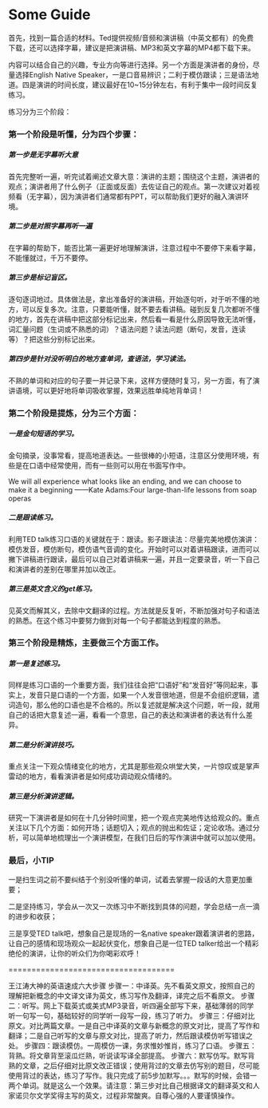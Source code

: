 # Some Guide

首先，找到一篇合适的材料。Ted提供视频/音频和演讲稿（中英文都有）的免费下载，还可以选择字幕，建议是把演讲稿、MP3和英文字幕的MP4都下载下来。

内容可以结合自己的兴趣，专业方向等进行选择。另一个方面是演讲者的身份，尽量选择English Native Speaker，一是口音易辨识；二利于模仿跟读；三是语法地道。四是演讲的时间长度，建议最好在10~15分钟左右，有利于集中一段时间反复练习。

练习分为三个阶段：

### 第一个阶段是听懂，分为四个步骤：
##### 第一步是无字幕听大意
   首先完整听一遍，听完试着阐述文章大意：演讲的主题；围绕这个主题，演讲者的观点；演讲者用了什么例子（正面或反面）去佐证自己的观点。第一次建议对着视频看（无字幕），因为演讲者们通常都有PPT，可以帮助我们更好的融入演讲环境。

##### 第二步是对照字幕再听一遍
   在字幕的帮助下，能否比第一遍更好地理解演讲，注意过程中不要停下来看字幕，不能懂就过，千万不要停。

##### 第三步是标记盲区。
   逐句逐词地过。具体做法是，拿出准备好的演讲稿，开始逐句听，对于听不懂的地方，可以反复多次。注意，只要能听懂，就不要去看讲稿。碰到反复几次都听不懂的地方，首先在讲稿中把这部分标记出来，然后看一看是什么原因导致无法听懂，词汇量问题（生词或不熟悉的词）？语法问题？读法问题（断句，发音，连读等）？把这些分别标记出来。

##### 第四步是针对没听明白的地方查单词，查语法，学习读法。
   不熟的单词和对应的句子要一并记录下来，这样方便随时复习，另一方面，有了演讲语境，可以更好地将单词吸收掌握，效果远胜单纯地背单词！

### 第二个阶段是提炼，分为三个方面：
##### 一是金句短语的学习。
   金句摘录，没事常看，提高地道表达。一些很棒的小短语，注意区分使用环境，有些是在口语中经常使用，而有一些则可以用在书面写作中。

We will all experience what looks like an ending, and we can choose to make it a beginning
——Kate Adams:Four large-than-life lessons from soap operas

##### 二是跟读练习。
   利用TED talk练习口语的关键就在于：跟读。影子跟读法：尽量完美地模仿演讲：模仿发音，模仿断句，模仿语气音调的变化。开始时可以对着讲稿跟读，进而可以撇下讲稿进行跟读，最后可以自己对着讲稿来一遍，并且一定要录音，听一下自己和演讲者的差别在哪里并加以改正。

##### 第三是英文含义的get练习。
   见英文而解其义，去除中文翻译的过程。方法就是反复听，不断加强对句子和语法的熟悉。在这个练习中要努力做到对每一个句子都能达到程度的熟悉。

### 第三个阶段是精炼，主要做三个方面工作。
##### 第一是复述练习。
   同样是练习口语的一个重要方面，我们往往会把“口语好”和“发音好”等同起来，事实上，发音只是口语的一个方面，如果一个人发音很地道，但是不会组织逻辑，遣词造句，那么他的口语也是不合格的。所以复述就是解决这个问题，听一段，就用自己的话把大意复述一遍，看看一个意思，自己的表达和演讲者的表达有什么差异。

##### 第二是分析演讲技巧。
   重点关注一下观众情绪变化的地方，尤其是那些观众哄堂大笑，一片惊叹或是掌声雷动的地方，看看演讲者是如何成功调动观众情绪的。

##### 第三是分析演讲逻辑。
   研究一下演讲者是如何在十几分钟时间里，把一个观点完美地传达给观众的。重点关注以下几个方面：如何开场；话题切入；观点的抛出和佐证；定论收场。通过分析，可以简单地梳理出一个演讲模型，在我们日后的写作演讲中就可以加以使用。


### 最后，小TIP

一是扫生词之前不要纠结于个别没听懂的单词，试着去掌握一段话的大意更加重要；

二是坚持练习，学会从一次又一次练习中不断找到具体的问题，学会总结一点一滴的进步和收获；

三是享受TED talk吧，想象自己是现场的一名native speaker跟着演讲者的思路，让自己的感情和现场观众一起起伏变化，想象自己是一位TED talker给出一个精彩绝伦的演讲，让你的听众们为你喝彩欢呼！


====================================

王江涛大神的英语速成六大步骤
   步骤一：中译英。先不看英文原文，按照自己的理解把新概念的中文译文译为英文，练习写作及翻译，译完之后不看原文。
   步骤二：听写。网上下载英式或美式MP3录音，听四遍全部写下来，基础薄弱的同学听一句写一句，基础较好的同学听一段写一段，练习了听力。
   步骤三：仔细对比原文。对比两篇文章。一是自己中译英的文章与新概念的原文对比，提高了写作和翻译；二是自己听写的文章与原文对比，提高了听力，然后跟读模仿听写错误之处。
   步骤四：跟读模仿。一周模仿一课，务求惟妙惟肖，练习了口语。
   步骤五：背熟。将文章背至滚瓜烂熟，听说读写译全部提高。
   步骤六：默写仿写。默写背熟的文章，之后仔细对比原文改正错误；使用背过的文章去仿写别的题目，尽可能使用背过的表达，练习了写作。我只完成了前5步加默写。。。默写的时候，会错一两个单词。就是这么一个效果。请注意：第三步对比自己根据译文的翻译英文和人家诺贝尔文学奖得主写的英文，过程非常酸爽。自尊心强的人要谨慎操作。


